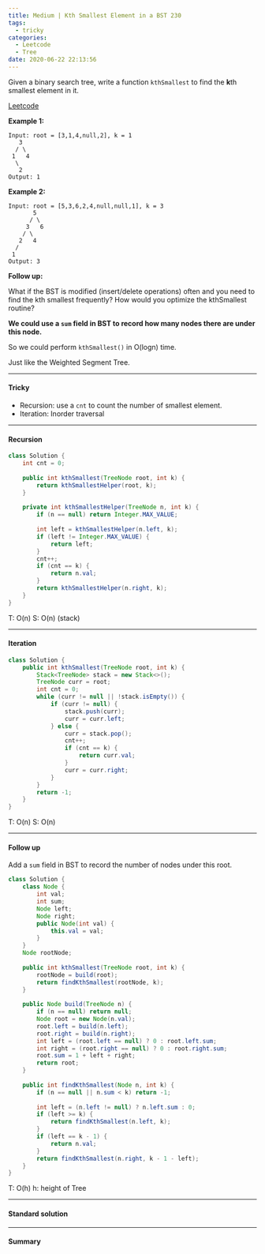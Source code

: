 ```yaml
---
title: Medium | Kth Smallest Element in a BST 230
tags:
  - tricky
categories:
  - Leetcode
  - Tree
date: 2020-06-22 22:13:56
---
```


Given a binary search tree, write a function `kthSmallest` to find the **k**th smallest element in it.

[Leetcode](https://leetcode.com/problems/kth-smallest-element-in-a-bst/)

<!--more-->

**Example 1:**

```
Input: root = [3,1,4,null,2], k = 1
   3
  / \
 1   4
  \
   2
Output: 1
```

**Example 2:**

```
Input: root = [5,3,6,2,4,null,null,1], k = 3
       5
      / \
     3   6
    / \
   2   4
  /
 1
Output: 3
```

**Follow up:**  

What if the BST is modified (insert/delete operations) often and you need to find the kth smallest frequently? How would you optimize the kthSmallest routine?

**We could use a `sum` field in BST to record how many nodes there are under this node.**

So we could perform `kthSmallest()` in O(logn) time.

Just like the Weighted Segment Tree.

---

#### Tricky 

* Recursion: use a `cnt` to count the number of smallest element.
* Iteration: Inorder traversal

---

#### Recursion

```java
class Solution {
    int cnt = 0;
    
    public int kthSmallest(TreeNode root, int k) {
        return kthSmallestHelper(root, k);
    }
    
    private int kthSmallestHelper(TreeNode n, int k) {
        if (n == null) return Integer.MAX_VALUE;
        
        int left = kthSmallestHelper(n.left, k);
        if (left != Integer.MAX_VALUE) {
            return left;
        }
        cnt++;
        if (cnt == k) {
            return n.val;
        }
        return kthSmallestHelper(n.right, k);
    }
}
```

T: O(n)			S: O(n)			(stack)

---

#### Iteration

```java
class Solution {
    public int kthSmallest(TreeNode root, int k) {
        Stack<TreeNode> stack = new Stack<>();
        TreeNode curr = root;
        int cnt = 0;
        while (curr != null || !stack.isEmpty()) {
            if (curr != null) {
                stack.push(curr);
                curr = curr.left;
            } else {
                curr = stack.pop();
                cnt++;
                if (cnt == k) {
                    return curr.val;
                }
                curr = curr.right;
            }
        }
        return -1;
    }
}
```

T: O(n)			S: O(n)

---

#### Follow up

Add a `sum` field in BST to record the number of nodes under this root.

```java
class Solution {
    class Node {
        int val;
        int sum;
        Node left;
        Node right;
        public Node(int val) {
            this.val = val;
        }
    }
    Node rootNode;
    
    public int kthSmallest(TreeNode root, int k) {
        rootNode = build(root);
        return findKthSmallest(rootNode, k);
    }
    
    public Node build(TreeNode n) {
        if (n == null) return null;
        Node root = new Node(n.val);
        root.left = build(n.left);
        root.right = build(n.right);
        int left = (root.left == null) ? 0 : root.left.sum;
        int right = (root.right == null) ? 0 : root.right.sum;
        root.sum = 1 + left + right;
        return root;
    }
    
    public int findKthSmallest(Node n, int k) {
        if (n == null || n.sum < k) return -1;
        
        int left = (n.left != null) ? n.left.sum : 0;
        if (left >= k) {
            return findKthSmallest(n.left, k);
        }
        if (left == k - 1) {
            return n.val;
        }
        return findKthSmallest(n.right, k - 1 - left);
    }    
}
```

T: O(h)			h: height of Tree

---

#### Standard solution  



---

#### Summary 

